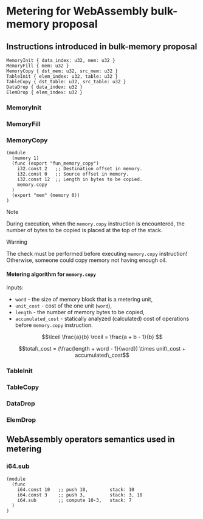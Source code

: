 # Metering for WebAssembly bulk-memory proposal

## Instructions introduced in bulk-memory proposal

```text
MemoryInit { data_index: u32, mem: u32 }
MemoryFill { mem: u32 }
MemoryCopy { dst_mem: u32, src_mem: u32 }
TableInit { elem_index: u32, table: u32 }
TableCopy { dst_table: u32, src_table: u32 }
DataDrop { data_index: u32 }
ElemDrop { elem_index: u32 }
```

### MemoryInit

### MemoryFill

### MemoryCopy

```webassembly
(module
  (memory 1)
  (func (export "fun_memory_copy")
    i32.const 2   ;; Destination offset in memory.
    i32.const 0   ;; Source offset in memory.
    i32.const 12  ;; Length in bytes to be copied.
    memory.copy
  )
  (export "mem" (memory 0))
)
```

> [!NOTE]  
> During execution, when the `memory.copy` instruction is encountered,
> the number of bytes to be copied is placed at the top of the stack. 

> [!WARNING]  
> The check must be performed before executing `memory.copy` instruction!
> Otherwise, someone could copy memory not having enough oil. 

#### Metering algorithm for `memory.copy`

Inputs:

- `word` - the size of memory block that is a metering unit,
- `unit_cost` - cost of the one unit (`word`),
- `length` - the number of memory bytes to be copied,
- `accumulated_cost` - statically analyzed (calculated) cost of operations before `memory.copy` instruction.

```math
\lceil \frac{a}{b} \rceil = \frac{a + b - 1}{b} 
```

```math
total\_cost = (\frac{length + word - 1}{word}) \times unit\_cost + accumulated\_cost
```

### TableInit

### TableCopy

### DataDrop

### ElemDrop

## WebAssembly operators semantics used in metering

### i64.sub

```webassembly
(module
  (func
    i64.const 10   ;; push 10,        stack: 10
    i64.const 3    ;; push 3,         stack: 3, 10 
    i64.sub        ;; compute 10-3,   stack: 7 
  )
)
```
